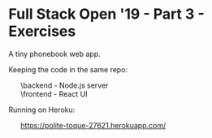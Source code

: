# Full Stack Open '19 - Part 3 - Exercises

A tiny phonebook web app.

Keeping the code in the same repo:

<ul style="list-style-type: none;">
<li> \backend - Node.js server </li>
<li> \frontend - React UI </li>
</ul>

Running on Heroku:

<ul style="list-style-type: none;">
<li><a href="https://polite-toque-27621.herokuapp.com/">https://polite-toque-27621.herokuapp.com/</a>
</ul>
